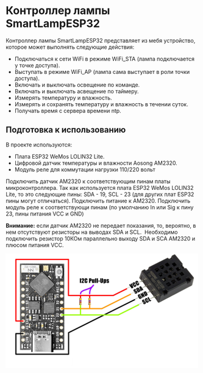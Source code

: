 # Контроллер лампы SmartLampESP32

Контроллер лампы SmartLampESP32 представляет из мебя устройство, которое может выполнять следующие действия:

*   Подключаться к сети WiFi в режиме WiFi\_STA (лампа подключается у точке доступа).
*   Выступать в режиме WiFi\_AP (лампа сама выступает в роли точки доступа).
*   Включать и выключать освещение по команде.
*   Включать и выключать асвещение по таймеру.
*   Измерять температуру и влажность.
*   Измерять и сохранять температуру и влажность в течении суток.
*   Получать время с сервера времени ntp.

## Подготовка к использованию

В проекте используются:

*   Плата ESP32 WeMos LOLIN32 Lite.
*   Цифровой датчик температуры и влажности Aosong AM2320.
*   Модуль реле для коммутации нагрузки 110/220 вольт

Подключить датчик AM2320 к соответствующим пинам платы микроконтроллера. Так как используется плата ESP32 WeMos LOLIN32 Lite, то это следующие пины: SDA - 19, SCL - 23 (для других плат ESP32 пины могут отличаться). Подключить питание к AM2320. Подключить модуль реле к соответствующи пинам (по умолчанию In или Sig к пину 23, пины питания VCC и GND)  

**Внимание:** если датчик AM2320 не передает показания, то, вероятно, в нем отсутствуют резисторы на выводах SDA и SCL.  Необходимо подключить резистор 10КОм параллельно выходу SDA и SCA AM2320 и плюсом питания VCC.

![ESP32 AM2320](Image//ConnectAM2320.png)
